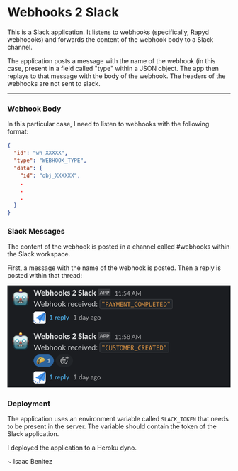 # Webhooks 2 Slack

This is a Slack application. It listens to webhooks (specifically, Rapyd webhoooks) and forwards the content of the webhook body to a Slack channel.

The application posts a message with the name of the webhook (in this case, present in a field called "type" within a JSON object. The app then replays to that message with the body of the webhook. The headers of the webhooks are not sent to slack.

---

### Webhook Body

In this particular case, I need to listen to webhooks with the following format:

```JSON
{
  "id": "wh_XXXXX",
  "type": "WEBHOOK_TYPE",
  "data": {
    "id": "obj_XXXXXX",
    .
    .
    .
  }
}
```

### Slack Messages

The content of the webhook is posted in a channel called #webhooks within the Slack workspace.

First, a message with the name of the webhook is posted. Then a reply is posted within that thread:

![Screenshot](screenshot.png)

### Deployment

The application uses an environment variable called `SLACK_TOKEN` that needs to be present in the server. The variable should contain the token of the Slack application.

I deployed the application to a Heroku dyno.

~ Isaac Benitez
